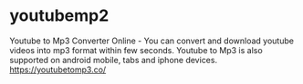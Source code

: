 # youtubemp2
Youtube to Mp3 Converter Online - You can convert and download youtube videos into mp3 format within few seconds. Youtube to Mp3 is also supported on android mobile, tabs and iphone devices. https://youtubetomp3.co/
